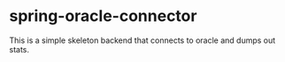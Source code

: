 # spring-oracle-connector
This is a simple skeleton backend that connects to oracle and dumps out stats.
